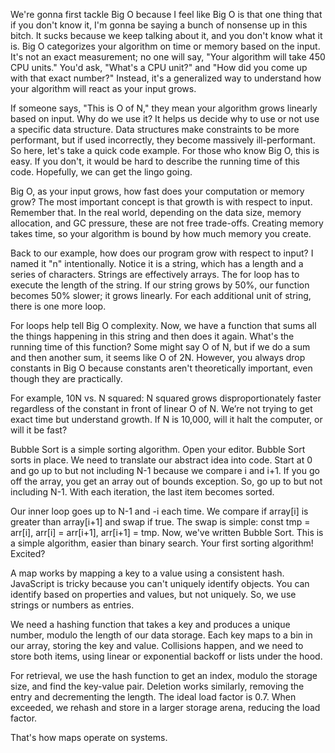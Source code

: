 We're gonna first tackle Big O because I feel like Big O is that one thing that if you don't know it, I'm gonna be saying a bunch of nonsense up in this bitch. It sucks because we keep talking about it, and you don't know what it is. Big O categorizes your algorithm on time or memory based on the input. It's not an exact measurement; no one will say, "Your algorithm will take 450 CPU units." You'd ask, "What's a CPU unit?" and "How did you come up with that exact number?" Instead, it's a generalized way to understand how your algorithm will react as your input grows.

If someone says, "This is O of N," they mean your algorithm grows linearly based on input. Why do we use it? It helps us decide why to use or not use a specific data structure. Data structures make constraints to be more performant, but if used incorrectly, they become massively ill-performant. So here, let's take a quick code example. For those who know Big O, this is easy. If you don't, it would be hard to describe the running time of this code. Hopefully, we can get the lingo going.

Big O, as your input grows, how fast does your computation or memory grow? The most important concept is that growth is with respect to input. Remember that. In the real world, depending on the data size, memory allocation, and GC pressure, these are not free trade-offs. Creating memory takes time, so your algorithm is bound by how much memory you create.

Back to our example, how does our program grow with respect to input? I named it "n" intentionally. Notice it is a string, which has a length and a series of characters. Strings are effectively arrays. The for loop has to execute the length of the string. If our string grows by 50%, our function becomes 50% slower; it grows linearly. For each additional unit of string, there is one more loop.

For loops help tell Big O complexity. Now, we have a function that sums all the things happening in this string and then does it again. What's the running time of this function? Some might say O of N, but if we do a sum and then another sum, it seems like O of 2N. However, you always drop constants in Big O because constants aren't theoretically important, even though they are practically.

For example, 10N vs. N squared: N squared grows disproportionately faster regardless of the constant in front of linear O of N. We’re not trying to get exact time but understand growth. If N is 10,000, will it halt the computer, or will it be fast?

Bubble Sort is a simple sorting algorithm. Open your editor. Bubble Sort sorts in place. We need to translate our abstract idea into code. Start at 0 and go up to but not including N-1 because we compare i and i+1. If you go off the array, you get an array out of bounds exception. So, go up to but not including N-1. With each iteration, the last item becomes sorted.

Our inner loop goes up to N-1 and -i each time. We compare if array[i] is greater than array[i+1] and swap if true. The swap is simple: const tmp = arr[i], arr[i] = arr[i+1], arr[i+1] = tmp. Now, we've written Bubble Sort. This is a simple algorithm, easier than binary search. Your first sorting algorithm! Excited?

A map works by mapping a key to a value using a consistent hash. JavaScript is tricky because you can't uniquely identify objects. You can identify based on properties and values, but not uniquely. So, we use strings or numbers as entries.

We need a hashing function that takes a key and produces a unique number, modulo the length of our data storage. Each key maps to a bin in our array, storing the key and value. Collisions happen, and we need to store both items, using linear or exponential backoff or lists under the hood.

For retrieval, we use the hash function to get an index, modulo the storage size, and find the key-value pair. Deletion works similarly, removing the entry and decrementing the length. The ideal load factor is 0.7. When exceeded, we rehash and store in a larger storage arena, reducing the load factor.

That's how maps operate on systems.